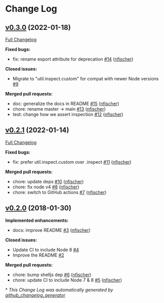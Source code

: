 # Change Log

## [v0.3.0](https://github.com/nfischer/shelljs-plugin-inspect/tree/v0.3.0) (2022-01-18)
[Full Changelog](https://github.com/nfischer/shelljs-plugin-inspect/compare/v0.2.1...v0.3.0)

**Fixed bugs:**

- fix: rename export attribute for deprecation [\#14](https://github.com/nfischer/shelljs-plugin-inspect/pull/14) ([nfischer](https://github.com/nfischer))

**Closed issues:**

- Migrate to "util.inspect.custom" for compat with newer Node versions [\#9](https://github.com/nfischer/shelljs-plugin-inspect/issues/9)

**Merged pull requests:**

- doc: generalize the docs in README [\#15](https://github.com/nfischer/shelljs-plugin-inspect/pull/15) ([nfischer](https://github.com/nfischer))
- chore: rename master -\> main [\#13](https://github.com/nfischer/shelljs-plugin-inspect/pull/13) ([nfischer](https://github.com/nfischer))
- test: change how we assert inspection [\#12](https://github.com/nfischer/shelljs-plugin-inspect/pull/12) ([nfischer](https://github.com/nfischer))

## [v0.2.1](https://github.com/nfischer/shelljs-plugin-inspect/tree/v0.2.1) (2022-01-14)
[Full Changelog](https://github.com/nfischer/shelljs-plugin-inspect/compare/v0.2.0...v0.2.1)

**Fixed bugs:**

- fix: prefer util.inspect.custom over .inspect [\#11](https://github.com/nfischer/shelljs-plugin-inspect/pull/11) ([nfischer](https://github.com/nfischer))

**Merged pull requests:**

- chore: update deps [\#10](https://github.com/nfischer/shelljs-plugin-inspect/pull/10) ([nfischer](https://github.com/nfischer))
- chore: fix node v4 [\#8](https://github.com/nfischer/shelljs-plugin-inspect/pull/8) ([nfischer](https://github.com/nfischer))
- chore: switch to GitHub actions [\#7](https://github.com/nfischer/shelljs-plugin-inspect/pull/7) ([nfischer](https://github.com/nfischer))

## [v0.2.0](https://github.com/nfischer/shelljs-plugin-inspect/tree/v0.2.0) (2018-01-30)
**Implemented enhancements:**

- docs: improve README [\#3](https://github.com/nfischer/shelljs-plugin-inspect/pull/3) ([nfischer](https://github.com/nfischer))

**Closed issues:**

- Update CI to include Node 8 [\#4](https://github.com/nfischer/shelljs-plugin-inspect/issues/4)
- Improve the README [\#2](https://github.com/nfischer/shelljs-plugin-inspect/issues/2)

**Merged pull requests:**

- chore: bump shelljs dep [\#6](https://github.com/nfischer/shelljs-plugin-inspect/pull/6) ([nfischer](https://github.com/nfischer))
- chore: update CI to include Node 7 & 8 [\#5](https://github.com/nfischer/shelljs-plugin-inspect/pull/5) ([nfischer](https://github.com/nfischer))



\* *This Change Log was automatically generated by [github_changelog_generator](https://github.com/skywinder/Github-Changelog-Generator)*